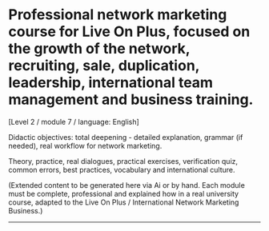 # Professional network marketing course for Live On Plus, focused on the growth of the network, recruiting, sale, duplication, leadership, international team management and business training.


[Level 2 / module 7 / language: English]

Didactic objectives: total deepening - detailed explanation, grammar (if needed), real workflow for network marketing.

Theory, practice, real dialogues, practical exercises, verification quiz, common errors, best practices, vocabulary and international culture.


(Extended content to be generated here via Ai or by hand. Each module must be complete, professional and explained how in a real university course, adapted to the Live On Plus / International Network Marketing Business.)

---
